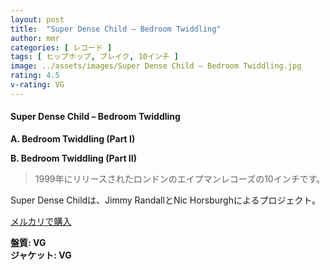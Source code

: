 ```yaml
---
layout: post
title:  "Super Dense Child – Bedroom Twiddling"
author: mmr
categories: [ レコード ]
tags: [ ヒップホップ, ブレイク, 10インチ ]
image: ../assets/images/Super Dense Child – Bedroom Twiddling.jpg
rating: 4.5
v-rating: VG
---
```


#### Super Dense Child – Bedroom Twiddling

**A. Bedroom Twiddling (Part I)**

**B. Bedroom Twiddling (Part II)**

> 1999年にリリースされたロンドンのエイプマンレコーズの10インチです。

Super Dense Childは、Jimmy RandallとNic Horsburghによるプロジェクト。



[メルカリで購入](https://jp.mercari.com/item/m41293882699)


<div class="mt-4 mb-4 d-flex align-items-center">
<strong class="mr-1">盤質: VG</strong>
</div>
<div class="mt-4 mb-4 d-flex align-items-center">
<strong class="mr-1">ジャケット: VG</strong>
</div>